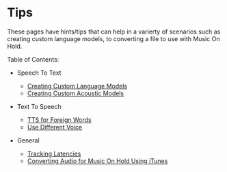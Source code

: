 # Tips

These pages have hints/tips that can help in a varierty of scenarios such as creating custom language models, to converting a file to use with Music On Hold.

Table of Contents:

+ Speech To Text
	- [Creating Custom Language Models](creating-custom-language-models.md)
	- [Creating Custom Acoustic Models](creating-custom-acoustic-models.md)
	
+ Text To Speech
	- [TTS for Foreign Words](tts-customization-foreign-words.md)
	- [Use Different Voice](use-different-voice-than-default-conversation.md)

+ General
	- [Tracking Latencies](tracking-latencies.md)
	- [Converting Audio for Music On Hold Using iTunes](converting-audio-for-music-on-hold.md)

